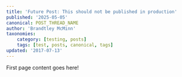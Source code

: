 ```yaml
---
title: 'Future Post: This should not be published in production'
published: '2025-05-05'
canonical: POST_THREAD_NAME
author: 'Brandtley McMinn'
taxonomies:
    category: [testing, posts]
    tags: [test, posts, canonical, tags]
updated: '2017-07-13'
---
```

First page content goes here!